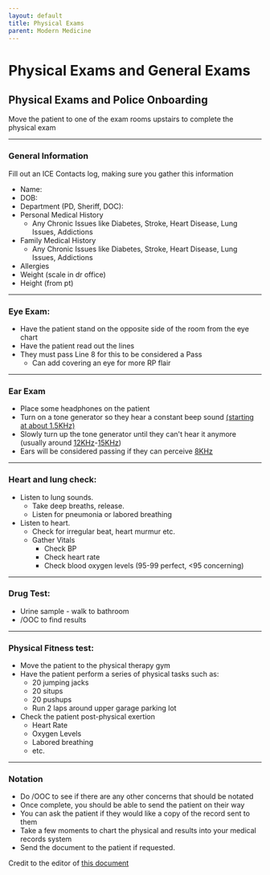 ```yaml
---
layout: default
title: Physical Exams
parent: Modern Medicine
---
```


# Physical Exams and General Exams

## Physical Exams and Police Onboarding

Move the patient to one of the exam rooms upstairs to complete the physical exam

---

### General Information

Fill out an ICE Contacts log, making sure you gather this information

- Name:
- DOB:
- Department (PD, Sheriff, DOC):
- Personal Medical History
  - Any Chronic Issues like Diabetes, Stroke, Heart Disease, Lung Issues, Addictions
- Family Medical History
  - Any Chronic Issues like Diabetes, Stroke, Heart Disease, Lung Issues, Addictions
- Allergies
- Weight (scale in dr office)
- Height (from pt)

---

### Eye Exam:

- Have the patient stand on the opposite side of the room from the eye chart
- Have the patient read out the lines
- They must pass Line 8 for this to be considered a Pass
  - Can add covering an eye for more RP flair

---

### Ear Exam

- Place some headphones on the patient
- Turn on a tone generator so they hear a constant beep sound [(starting at about 1.5KHz)](https://www.youtube.com/watch?v=1iE_Kf3i6Ok)
- Slowly turn up the tone generator until they can't hear it anymore (usually around [12KHz](https://www.youtube.com/watch?v=5lOOpD1sIo8)-[15KHz](https://www.youtube.com/watch?v=6r6fzAa9ylU))
- Ears will be considered passing if they can perceive [8KHz](https://www.youtube.com/watch?v=K224PdHB3p8)

---

### Heart and lung check:

- Listen to lung sounds.
  - Take deep breaths, release.
  - Listen for pneumonia or labored breathing
- Listen to heart.
  - Check for irregular beat, heart murmur etc.
  - Gather Vitals
    - Check BP
    - Check heart rate
    - Check blood oxygen levels (95-99 perfect, <95 concerning)

---

### Drug Test:

- Urine sample - walk to bathroom
- /OOC to find results

---

### Physical Fitness test:

- Move the patient to the physical therapy gym
- Have the patient perform a series of physical tasks such as:
  - 20 jumping jacks  
  - 20 situps  
  - 20 pushups  
  - Run 2 laps around upper garage parking lot  
- Check the patient post-physical exertion
  - Heart Rate
  - Oxygen Levels
  - Labored breathing
  - etc.

---

### Notation

- Do /OOC to see if there are any other concerns that should be notated
- Once complete, you should be able to send the patient on their way
- You can ask the patient if they would like a copy of the record sent to them
- Take a few moments to chart the physical and results into your medical records system
- Send the document to the patient if requested.

Credit to the editor of [this document](https://docs.google.com/document/d/11zW7zXzATA4GWIDrm1GYuhR4NlmCa_UbahTf7LjYIvk/edit)
